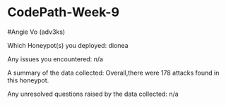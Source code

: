 # CodePath-Week-9
#Angie Vo (adv3ks)

Which Honeypot(s) you deployed: dionea 

Any issues you encountered: n/a

A summary of the data collected: Overall,there were 178 attacks found in this honeypot. 

Any unresolved questions raised by the data collected: n/a
